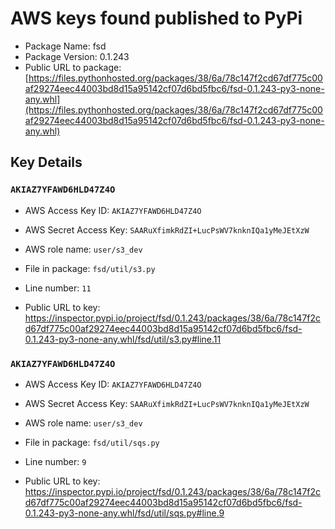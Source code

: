 # AWS keys found published to PyPi

* Package Name: fsd
* Package Version: 0.1.243
* Public URL to package: [https://files.pythonhosted.org/packages/38/6a/78c147f2cd67df775c00af29274eec44003bd8d15a95142cf07d6bd5fbc6/fsd-0.1.243-py3-none-any.whl](https://files.pythonhosted.org/packages/38/6a/78c147f2cd67df775c00af29274eec44003bd8d15a95142cf07d6bd5fbc6/fsd-0.1.243-py3-none-any.whl)

## Key Details

### `AKIAZ7YFAWD6HLD47Z4O`

* AWS Access Key ID: `AKIAZ7YFAWD6HLD47Z4O`
* AWS Secret Access Key: `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` 
* AWS role name: `user/s3_dev`
* File in package: `fsd/util/s3.py`
* Line number: `11`

* Public URL to key: https://inspector.pypi.io/project/fsd/0.1.243/packages/38/6a/78c147f2cd67df775c00af29274eec44003bd8d15a95142cf07d6bd5fbc6/fsd-0.1.243-py3-none-any.whl/fsd/util/s3.py#line.11



### `AKIAZ7YFAWD6HLD47Z4O`

* AWS Access Key ID: `AKIAZ7YFAWD6HLD47Z4O`
* AWS Secret Access Key: `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` 
* AWS role name: `user/s3_dev`
* File in package: `fsd/util/sqs.py`
* Line number: `9`

* Public URL to key: https://inspector.pypi.io/project/fsd/0.1.243/packages/38/6a/78c147f2cd67df775c00af29274eec44003bd8d15a95142cf07d6bd5fbc6/fsd-0.1.243-py3-none-any.whl/fsd/util/sqs.py#line.9


